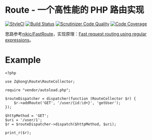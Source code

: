 # Route - 一个高性能的 PHP 路由实现
[![StyleCI](https://styleci.io/repos/84079657/shield?branch=master)](https://styleci.io/repos/84079657)
[![Build Status](https://travis-ci.org/zqhong/route.svg?branch=master)](https://travis-ci.org/zqhong/route)
[![Scrutinizer Code Quality](https://scrutinizer-ci.com/g/zqhong/route/badges/quality-score.png?b=master)](https://scrutinizer-ci.com/g/zqhong/route/?branch=master)
[![Code Coverage](https://scrutinizer-ci.com/g/zqhong/route/badges/coverage.png?b=master)](https://scrutinizer-ci.com/g/zqhong/route/?branch=master)

思路参考[nikic/FastRoute](https://github.com/nikic/FastRoute)，实现原理：[Fast request routing using regular expressions](http://nikic.github.io/2014/02/18/Fast-request-routing-using-regular-expressions.html)。

# Example
```
<?php

use Zqhong\Route\RouteCollector;

require "vendor/autoload.php";

$routeDispatcher = dispatcher(function (RouteCollector $r) {
    $r->addRoute('GET', '/user/{id:\d+}', 'getUser');
});

$httpMethod = 'GET';
$uri = '/user/1';
$r = $routeDispatcher->dispatch($httpMethod, $uri);

print_r($r);
```

